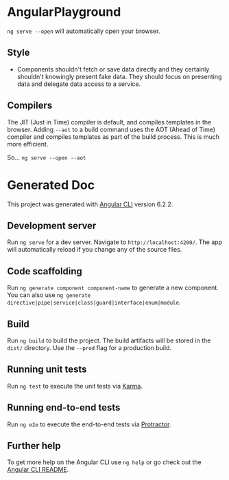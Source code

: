 # AngularPlayground

`ng serve --open` will automatically open your browser.

## Style

* Components shouldn't fetch or save data directly and they certainly shouldn't knowingly present fake data. They should focus on presenting data and delegate data access to a service.


## Compilers

The JIT (Just in Time) compiler is default, and compiles templates in the browser.  Adding `--aot` to a build command uses the AOT (Ahead of Time) compiler and compiles templates as part of the build process.  This is much more efficient.

So... `ng serve --open --aot`



# Generated Doc

This project was generated with [Angular CLI](https://github.com/angular/angular-cli) version 6.2.2.

## Development server

Run `ng serve` for a dev server. Navigate to `http://localhost:4200/`. The app will automatically reload if you change any of the source files.

## Code scaffolding

Run `ng generate component component-name` to generate a new component. You can also use `ng generate directive|pipe|service|class|guard|interface|enum|module`.

## Build

Run `ng build` to build the project. The build artifacts will be stored in the `dist/` directory. Use the `--prod` flag for a production build.

## Running unit tests

Run `ng test` to execute the unit tests via [Karma](https://karma-runner.github.io).

## Running end-to-end tests

Run `ng e2e` to execute the end-to-end tests via [Protractor](http://www.protractortest.org/).

## Further help

To get more help on the Angular CLI use `ng help` or go check out the [Angular CLI README](https://github.com/angular/angular-cli/blob/master/README.md).
